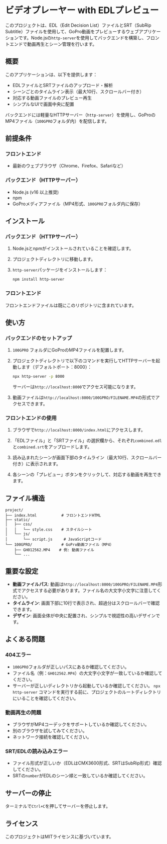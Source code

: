 # ビデオプレーヤー with EDLプレビュー

このプロジェクトは、EDL（Edit Decision List）ファイルとSRT（SubRip Subtitle）ファイルを使用して、GoPro動画をプレビューするウェブアプリケーションです。Node.jsの`http-server`を使用してバックエンドを構築し、フロントエンドで動画再生とシーン管理を行います。

## 概要

このアプリケーションは、以下を提供します：
- EDLファイルとSRTファイルのアップロード・解析
- シーンごとのタイムライン表示（最大10行、スクロールバー付き）
- 対応する動画ファイルのプレビュー再生
- シンプルなUIで画面中央に配置

バックエンドには軽量なHTTPサーバー（`http-server`）を使用し、GoProのMP4ファイル（`100GPRO`フォルダ内）を配信します。

## 前提条件

### フロントエンド
- 最新のウェブブラウザ（Chrome、Firefox、Safariなど）

### バックエンド（HTTPサーバー）
- Node.js (v16 以上推奨)
- npm
- GoProメディアファイル（MP4形式、`100GPRO`フォルダ内に保存）

## インストール

### バックエンド（HTTPサーバー）

1. Node.jsとnpmがインストールされていることを確認します。

2. プロジェクトディレクトリに移動します。

3. `http-server`パッケージをインストールします：
   ```bash
   npm install http-server
   ```

### フロントエンド

フロントエンドファイルは既にこのリポジトリに含まれています。


## 使い方

### バックエンドのセットアップ

1. `100GPRO` フォルダにGoProのMP4ファイルを配置します。

2. プロジェクトディレクトリで以下のコマンドを実行してHTTPサーバーを起動します（デフォルトポート：8000）：
   ```bash
   npx http-server -p 8000
   ```

   サーバーは`http://localhost:8000`でアクセス可能になります。

3. 動画ファイルは`http://localhost:8000/100GPRO/FILENAME.MP4`の形式でアクセスできます。


### フロントエンドの使用

1. ブラウザで`http://localhost:8000/index.html`にアクセスします。

2. 「EDLファイル」と「SRTファイル」の選択欄から、それぞれ`combined.edl`と`combined.srt`をアップロードします。

3. 読み込まれたシーンが画面下部のタイムライン（最大10行、スクロールバー付き）に表示されます。

4. 各シーンの「プレビュー」ボタンをクリックして、対応する動画を再生できます。

## ファイル構造

```
project/
├── index.html           # フロントエンドHTML
├── static/
│   ├── css/
│   │   └── style.css    # スタイルシート
│   └── js/
│       └── script.js     # JavaScriptコード
└── 100GPRO/             # GoPro動画ファイル（MP4）
    ├── GH012562.MP4    # 例: 動画ファイル
    └── ...
```

## 重要な設定

- **動画ファイルパス**: 動画は`http://localhost:8000/100GPRO/FILENAME.MP4`形式でアクセスする必要があります。ファイル名の大文字小文字に注意してください。
- **タイムライン**: 画面下部に10行で表示され、超過分はスクロールバーで確認できます。
- **デザイン**: 画面全体が中央に配置され、シンプルで視認性の高いデザインです。

## よくある問題

### 404エラー
- `100GPRO`フォルダが正しいパスにあるか確認してください。
- ファイル名（例：`GH012562.MP4`）の大文字小文字が一致しているか確認してください。
- サーバーが正しいディレクトリから起動しているか確認してください。  `npx http-server` コマンドを実行する前に、プロジェクトのルートディレクトリにいることを確認してください。

### 動画再生の問題
- ブラウザがMP4コーデックをサポートしているか確認してください。
- 別のブラウザを試してみてください。
- ネットワーク接続を確認してください。

### SRT/EDLの読み込みエラー
- ファイル形式が正しいか（EDLはCMX3600形式、SRTはSubRip形式）確認してください。
- SRTの`number`がEDLのシーン順と一致しているか確認してください。


## サーバーの停止

ターミナルで`Ctrl+C`を押してサーバーを停止します。

## ライセンス

このプロジェクトはMITライセンスに基づいています。